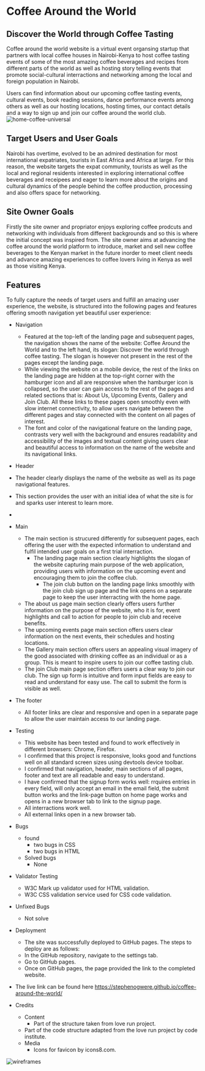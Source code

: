 # Coffee Around the World
## Discover the World through Coffee Tasting

Coffee around the world website is a virtual event organsing startup that partners with local coffee houses in Nairobi-Kenya to host coffee tasting events of some of the most amazing coffee beverages and recipes from different parts of the world as well as hosting story telling events that promote social-cultural interractions and networking among the local and foreign population in Nairobi. 

Users can find information about our upcoming coffee tasting events, cultural events, book reading sessions, dance performance events among others as well as our hosting locations, hosting times, our contact details and a way to sign up and join our coffee around the world club.
![home-coffee-universal](https://github.com/stephenogwere/coffee-around-the-world/assets/142418008/77f9418d-1411-4f42-8724-ff35c7e5af78)

## Target Users and User Goals
Nairobi has overtime, evolved to be an admired destination for most international expatriates, tourists in East Africa and Africa at large. For this reason, the website targets the expat community, tourists as well as the local and regional residents interested in exploring international coffee beverages and receipees and eager to learn more about the origins and cultural dynamics of the people behind the coffee production, processing and also offers space for networking.

## Site Owner Goals
Firstly  the site owner and propriator enjoys exploring coffee prodcuts and networking with individuals from different backgrounds and so this is where the initial concept was inspired from. The site owner  aims at advancing the coffee around the world platform to introduce, market and sell new coffee beverages to the Kenyan market in the future inorder to meet client needs and advance amazing experiences to coffee lovers living in Kenya as well as those visiting Kenya.

## Features
To fully capture the needs of target users and fulfill an amazing user experience, the website, is structured into the following pages and features offering smooth navigation yet beautiful user experience:
* Navigation
   * Featured at the top-left of the landing page and subsequent pages, the navigation shows the name of the website: Coffee Around the World and to the left hand, its slogan: Discover the world through coffee tasting. The slogan is however not present in the rest of the pages except the landing page.
   * While viewing the website on a mobile device, the rest of the links on the landing page are hidden at the top-right corner with the hamburger icon and all are responsive when the hamburger icon is collapsed, so the user can gain access to the rest of the pages and related sections that is: About Us, Upcoming Events, Gallery and Join Club. All these links to these pages open smoothly even with slow internet connectivity, to allow users navigate between the different pages and stay connected with the content on all pages of interest.
   * The font and color of the navigational feature on the landing page, contrasts very well with the background and ensures readability and accessibility of the images and textual content giving users clear and beautiful access to information on the name of the website and its navigational links. 
  
 * Header
  * The header clearly displays the name of the website as well as its page navigational features.
  * This section provides the user with an initial idea of what the site is for and sparks user interest to learn more.
* 
* Main 
  * The main section is strucured differently for subsequent pages, each offering the user with the expected information to understand and fulfil intended user goals on a first trial interraction.
    * The landing page main section clearly highlights the slogan of the website capturing main purpose of the web application, providing users with information on the upcoming event and encouraging them to join the coffee club. 
      * The join club button on the landing page links smoothly with the join club sign up page and the link opens on a separate page to keep the user interracting with the home page.
  * The about us page main section clearly offers users further information on the purpose of the website, who it is for, event highlights and call to action for people to join club and receive benefits.
  * The upcoming events page main section offers users clear information on the next events, their schedules and hosting locations.
  * The Gallery main section offers users an appealing visual imagery of the good associated with drinking coffee as an individual or as a group. This is meant to inspire users to join our coffee tasting club.
  * The join Club main page section offers users a clear way to join our club. The sign up form is intuitive and form input fields are easy to read and understand for easy use. The call to submit the form is visible as well.
* The footer
   * All footer links are clear and responsive and open in a separate page to allow the user maintain access to our landing page.
* Testing
   * This website has been tested and found to work effectively in different browsers: Chrome, Firefox.
   * I confirmed that this project is responsive, looks good and functions well on all standard screen sizes using devtools device toolbar.
   * I confirmed that navigation, header, main sections of all pages, footer and text are all readable and easy to understand.
   * I have confirmed that the signup form works well: rrquires entries in every field, will only accept an email in the email field, the submit button works and the link-page button on home page works and opens in a new browser tab to link to the signup page.
   * All interractions work well.
   * All external links open in a new browser tab.
 * Bugs
   * found
     * two bugs in CSS
     * two bugs in HTML
   * Solved bugs
     * None
 * Validator Testing
   * W3C Mark up validator used for HTML validation.
   * W3C CSS validation service used for CSS code validation.
 * Unfixed Bugs
    * Not solve
 * Deployment
   * The site was successfully deployed to GitHub pages. The steps to deploy are as follows:
    * In the GitHub repository, navigate to the settings tab.
    * Go to GitHub pages.
    * Once on GitHub pages, the page provided the link to the completed website.
  * The live link can be found here <https://stephenogwere.github.io/coffee-around-the-world/>

 * Credits
   * Content
     * Part of the structure taken from love run project.
    * Part of the code structure adapted from the love run project by code institute.
   * Media
     * Icons for favicon by icons8.com.
  
![wireframes](https://github.com/stephenogwere/coffee-around-the-world/assets/142418008/2f7a134b-4b97-4aae-bf6b-519c6676a87f)

